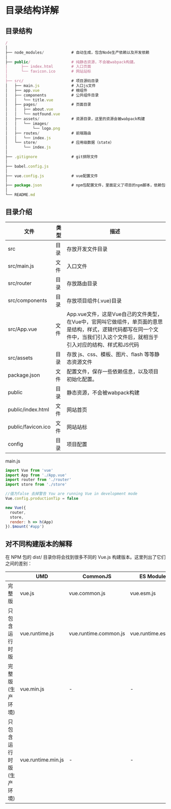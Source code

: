 # 目录结构详解

## 目录结构

```js
/
│
├── node_modules/            # 自动生成，包含Node生产依赖以及开发依赖
│
├── public/                  # 纯静态资源，不会被wabpack构建。
│      ├── index.html        # 入口页面
│      └── favicon.ico       # 网站站标
│
├── src/                     # 项目源码目录
│   ├── main.js              # 入口js文件
│   ├── app.vue              # 根组件
│   ├── components           # 公共组件目录
│   │   └── title.vue
│   ├── pages/               # 页面目录
│   │   ├── about.vue
│   │   └── notfound.vue
│   ├── assets/              # 资源目录，这里的资源会被wabpack构建
│   │   └── images/
│   │       └── logo.png
│   ├── routes/              # 前端路由
│   │   └── index.js
│   └── store/               # 应用级数据（state）
│       └── index.js
│
├── .gitignore               # git排除文件
│
├── babel.config.js
│
├── vue.config.js            # vue配置文件
│
├── package.json             # npm包配置文件，里面定义了项目的npm脚本，依赖包等信息
│
└── README.md
```

## 目录介绍

| 文件               | 类型 | 描述                                                         |
| ------------------ | ---- | ------------------------------------------------------------ |
| src                | 目录 | 存放开发文件目录                                             |
| src/main.js        | 文件 | 入口文件                                                     |
| src/router         | 目录 | 存放路由目录                                                 |
| src/components     | 目录 | 存放项目组件(.vue)目录                                       |
| src/App.vue        | 文件 | App.vue文件，这是Vue自己的文件类型，在Vue中，官网叫它做组件，单页面的意思是结构，样式，逻辑代码都写在同一个文件中，当我们引入这个文件后，就相当于引入对应的结构、样式和JS代码 |
| src/assets         | 目录 | 存放 js、css、模板、图片、flash 等等静态资源文件             |
| package.json       | 文件 | 配置文件，保存一些依赖信息，以及项目初始化配置。             |
| public             | 目录 | 静态资源，不会被wabpack构建                                  |
| public/index.html  | 文件 | 网站首页                                                     |
| public/favicon.ico | 文件 | 网站站标                                                     |
| config             | 目录 | 项目配置                                                     |

main.js

```js
import Vue from 'vue'
import App from './App.vue'
import router from './router'
import store from './store'

//值为false 去掉警告 You are running Vue in development mode
Vue.config.productionTip = false

new Vue({
  router,
  store,
  render: h => h(App)
}).$mount('#app')
```

## 对不同构建版本的解释

在 NPM 包的 dist/ 目录你将会找到很多不同的 Vue.js 构建版本。这里列出了它们之间的差别：

|                           | UMD                | CommonJS              | ES Module          |
| ------------------------- | ------------------ | --------------------- | ------------------ |
| 完整版                    | vue.js             | vue.common.js         | vue.esm.js         |
| 只包含运行时版            | vue.runtime.js     | vue.runtime.common.js | vue.runtime.esm.js |
| 完整版 (生产环境)         | vue.min.js         | -                     | -                  |
| 只包含运行时版 (生产环境) | vue.runtime.min.js | -                     | -                  |
